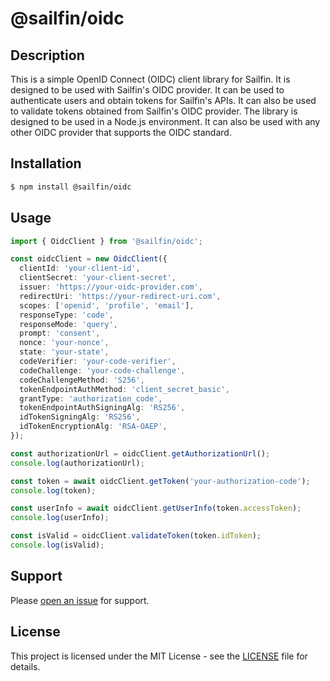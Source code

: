 # @sailfin/oidc

## Description

This is a simple OpenID Connect (OIDC) client library for Sailfin. It is designed to be used with Sailfin's OIDC provider. It can be used to authenticate users and obtain tokens for Sailfin's APIs. It can also be used to validate tokens obtained from Sailfin's OIDC provider. The library is designed to be used in a Node.js environment. It can also be used with any other OIDC provider that supports the OIDC standard.

## Installation

```bash
$ npm install @sailfin/oidc
```

## Usage

```typescript
import { OidcClient } from '@sailfin/oidc';

const oidcClient = new OidcClient({
  clientId: 'your-client-id',
  clientSecret: 'your-client-secret',
  issuer: 'https://your-oidc-provider.com',
  redirectUri: 'https://your-redirect-uri.com',
  scopes: ['openid', 'profile', 'email'],
  responseType: 'code',
  responseMode: 'query',
  prompt: 'consent',
  nonce: 'your-nonce',
  state: 'your-state',
  codeVerifier: 'your-code-verifier',
  codeChallenge: 'your-code-challenge',
  codeChallengeMethod: 'S256',
  tokenEndpointAuthMethod: 'client_secret_basic',
  grantType: 'authorization_code',
  tokenEndpointAuthSigningAlg: 'RS256',
  idTokenSigningAlg: 'RS256',
  idTokenEncryptionAlg: 'RSA-OAEP',
});

const authorizationUrl = oidcClient.getAuthorizationUrl();
console.log(authorizationUrl);

const token = await oidcClient.getToken('your-authorization-code');
console.log(token);

const userInfo = await oidcClient.getUserInfo(token.accessToken);
console.log(userInfo);

const isValid = oidcClient.validateToken(token.idToken);
console.log(isValid);
```

## Support

Please [open an issue](https://github.con/sailfinIO/oidc/issues) for support.

## License

This project is licensed under the MIT License - see the [LICENSE](LICENSE) file for details.
